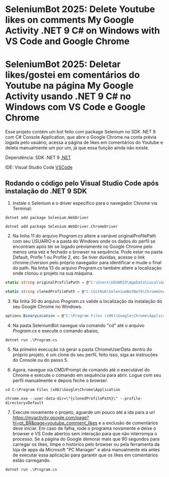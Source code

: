 # SeleniumBot 2025: Delete Youtube likes on comments My Google Activity .NET 9 C# on Windows with VS Code and Google Chrome
# SeleniumBot 2025: Deletar likes/gostei em comentários do Youtube na página My Google Activity usando .NET 9 C# no Windows com VS Code e Google Chrome

Esse projeto contém um bot feito com package Selenium no SDK .NET 9 com C# Console Application, que abre o Google Chrome na conta prévia logada pelo usuário, acessa a página de likes em comentários do Youtube e deleta manualmente um por um, já que essa função ainda não existe.

Dependência: SDK .NET 9
[.NET](https://dotnet.microsoft.com/pt-br/download/dotnet/9.0)

IDE: Visual Studio Code
[VSCode](https://code.visualstudio.com/download)

## Rodando o código pelo Visual Studio Code após instalação do .NET 9 SDK

1. Instale o Selenium e o driver específico para o navegador Chrome via Terminal:

```console
dotnet add package Selenium.WebDriver
```

```console
dotnet add package Selenium.WebDriver.ChromeDriver
```

2. Na linha 11 do arquivo *Program.cs* altere a variável originalProfilePath com seu USUARIO e a pasta do Windows onde os dados do perfil se encontram após ter se logado préviamente no Google Chrome pelo menos uma vez e fechado o browser na sequência. Pode estar na pasta Default, Profle 1 ou Profile 2, etc. Se tiver dúvidas, acesse o link chrome://version pelo próprio navegador para identificar e mude o final do path.
Na linha 13 do arquivo *Program.cs* também altere a localização onde clonou o projeto na sua máquina.

```csharp
static string originalProfilePath = @"C:\Users\USUARIO\AppData\Local\Google\Chrome\User Data\Profile 2";

static string clonedProfilePath = @"C:\GitHub\SeleniumBotNet9\ChromeUserData";
```
3. Na linha 30 do arquivo *Program.cs* valide a localização da instalação do seu Google Chrome no Windows.

```csharp
options.BinaryLocation = @"C:\Program Files (x86)\Google\Chrome\Application\chrome.exe";
```

4. Na pasta SeleniumBot navegue via comando "cd" até o arquivo *Program.cs* e execute o comando abaixo,

```console
dotnet run .\Program.cs
```

5. Na primeiro execução irá gerar a pasta ChromeUserData dentro do próprio projeto, é um clone do seu perfil, feito isso, siga as instruções do Console ou do passo 5.

6. Agora, navegue via CMD/Prompt de comando até o executável do Chrome e execute o comando em sequência para abrir. Logue com seu perfil manualmente e depois feche o browser.

```console
cd C:\Program Files (x86)\Google\Chrome\Application
```

```console
chrome.exe --user-data-dir=\"{clonedProfilePath}\" --profile-directory=Default
```

7. Execute novamente o projeto, aguarde um pouco até a ida para a url https://myactivity.google.com/page?hl=pt_BR&page=youtube_comment_likes e a exclusão de comentários deve iniciar. Em caso de falha, rode o programa novamente e deixe o browser e VS Code abertos sem interação para que não interrompa o processo. Se a página do Google demorar mais que 90 segundos para carregar os likes, limpe o histórico pelo browser ou pela ferramenta da loja de apps da Microsoft "PC Manager" e abra manualmente ela antes de executar essa aplicação para garantir que os likes em comentários estão carregando.

```console
dotnet run .\Program.cs
```
